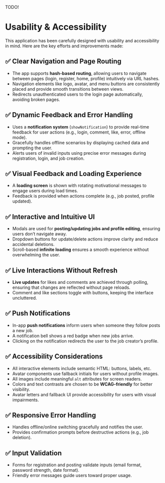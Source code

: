 TODO!

# Usability & Accessibility

This application has been carefully designed with usability and accessibility in mind. Here are the key efforts and improvements made:

## ✅ Clear Navigation and Page Routing

- The app supports **hash-based routing**, allowing users to navigate between pages (login, register, home, profile) intuitively via URL hashes.
- Navigation elements like logo, avatar, and menu buttons are consistently placed and provide smooth transitions between views.
- Redirects unauthenticated users to the login page automatically, avoiding broken pages.

## ✅ Dynamic Feedback and Error Handling

- Uses a **notification system** (`showNotification`) to provide real-time feedback for user actions (e.g., login, comment, like, error, offline mode).
- Gracefully handles offline scenarios by displaying cached data and prompting the user.
- Alerts users of invalid inputs using precise error messages during registration, login, and job creation.

## ✅ Visual Feedback and Loading Experience

- A **loading screen** is shown with rotating motivational messages to engage users during load times.
- Feedback is provided when actions complete (e.g., job posted, profile updated).

## ✅ Interactive and Intuitive UI

- Modals are used for **posting/updating jobs and profile editing**, ensuring users don’t navigate away.
- Dropdown buttons for update/delete actions improve clarity and reduce accidental deletions.
- Scroll-based **infinite loading** ensures a smooth experience without overwhelming the user.

## ✅ Live Interactions Without Refresh

- **Live updates** for likes and comments are achieved through polling, ensuring that changes are reflected without page reloads.
- Comment and like sections toggle with buttons, keeping the interface uncluttered.

## ✅ Push Notifications

- In-app **push notifications** inform users when someone they follow posts a new job.
- A notification bell shows a red badge when new jobs arrive.
- Clicking on the notification redirects the user to the job creator’s profile.

## ✅ Accessibility Considerations

- All interactive elements include semantic HTML: buttons, labels, etc.
- Avatar components use fallback initials for users without profile images.
- All images include meaningful `alt` attributes for screen readers.
- Colors and text contrasts are chosen to be **WCAG-friendly** for better visibility.
- Avatar letters and fallback UI provide accessibility for users with visual impairments.

## ✅ Responsive Error Handling

- Handles offline/online switching gracefully and notifies the user.
- Provides confirmation prompts before destructive actions (e.g., job deletion).

## ✅ Input Validation

- Forms for registration and posting validate inputs (email format, password strength, date format).
- Friendly error messages guide users toward proper usage.
